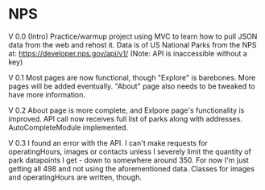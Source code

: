 # NPS
V 0.0 (Intro)
Practice/warmup project using MVC to learn how to pull JSON data from the web and rehost it.
Data is of US National Parks from the NPS at: https://developer.nps.gov/api/v1/
(Note: API is inaccessible without a key)

V 0.1
Most pages are now functional, though "Explore" is barebones. More pages will be added eventually. "About" page also needs to be tweaked to have more information.

V 0.2
About page is more complete, and Exlpore page's functionality is improved. API call now receives full list of parks along with addresses. AutoCompleteModule implemented.

V 0.3
I found an error with the API. I can't make requests for operatingHours, images or contacts unless I severely limit the quantity of park datapoints I get - down to somewhere around 350. For now I'm just getting all 498 and not using the aforementioned data. Classes for images and operatingHours are written, though.